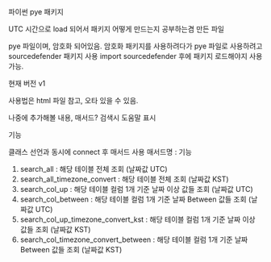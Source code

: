 파이썬 pye 패키지

UTC 시간으로 load 되어서 패키지 어떻게 만드는지 공부하는겸 만든 파일

pye 파일이며, 암호화 되어있음. 암호화 패키지를 사용하려다가 pye 파일로 사용하려고 sourcedefender 패키지 사용
import sourcedefender 후에 패키지 로드해야지 사용 가능.

현재 버전 v1

사용법은 html 파일 참고, 오타 있을 수 있음.

나중에 추가해볼 내용, 매서드? 검색시 도움말 표시

기능

클래스 선언과 동시에 connect 후 매서드 사용
매서드명 : 기능
1. search_all : 해당 테이블 전체 조회 (날짜값 UTC)
2. search_all_timezone_convert : 해당 테이블 전체 조회 (날짜값 KST)
3. search_col_up : 해당 테이블 컬럼 1개 기준 날짜 이상 값들 조회 (날짜값 UTC)
4. search_col_between : 해당 테이블 컬럼 1개 기준 날짜 Between 값들 조회 (날짜값 UTC)
5. search_col_up_timezone_convert_kst : 해당 테이블 컬럼 1개 기준 날짜 이상 값들 조회 (날짜값 KST)
6. search_col_timezone_convert_between : 해당 테이블 컬럼 1개 기준 날짜 Between 값들 조회 (날짜값 KST)

